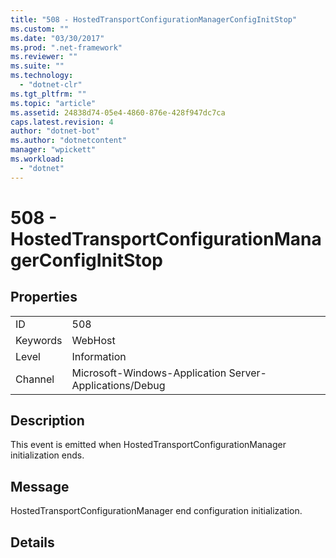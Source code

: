 ```yaml
---
title: "508 - HostedTransportConfigurationManagerConfigInitStop"
ms.custom: ""
ms.date: "03/30/2017"
ms.prod: ".net-framework"
ms.reviewer: ""
ms.suite: ""
ms.technology: 
  - "dotnet-clr"
ms.tgt_pltfrm: ""
ms.topic: "article"
ms.assetid: 24838d74-05e4-4860-876e-428f947dc7ca
caps.latest.revision: 4
author: "dotnet-bot"
ms.author: "dotnetcontent"
manager: "wpickett"
ms.workload: 
  - "dotnet"
---
```

# 508 - HostedTransportConfigurationManagerConfigInitStop
## Properties  
  
|||  
|-|-|  
|ID|508|  
|Keywords|WebHost|  
|Level|Information|  
|Channel|Microsoft-Windows-Application Server-Applications/Debug|  
  
## Description  
 This event is emitted when HostedTransportConfigurationManager initialization ends.  
  
## Message  
 HostedTransportConfigurationManager end configuration initialization.  
  
## Details

